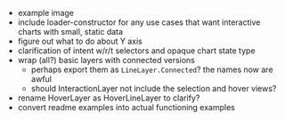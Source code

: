 - example image
- include loader-constructor for any use cases that want interactive charts with small, static data
- figure out what to do about Y axis
- clarification of intent w/r/t selectors and opaque chart state type
- wrap (all?) basic layers with connected versions
  - perhaps export them as `LineLayer.Connected`? the names now are awful
  - should InteractionLayer not include the selection and hover views?
- rename HoverLayer as HoverLineLayer to clarify?
- convert readme examples into actual functioning examples
